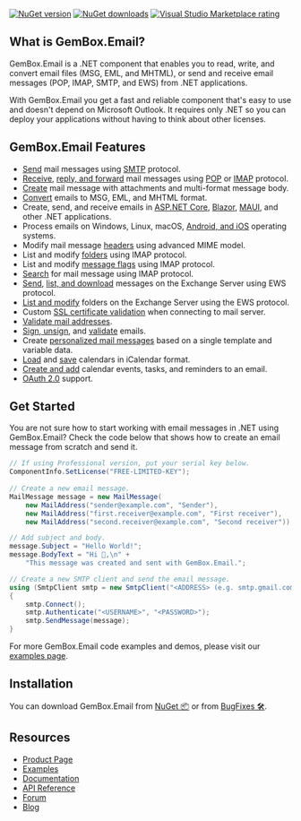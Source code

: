 [![NuGet version](https://img.shields.io/nuget/v/GemBox.Email?style=for-the-badge)](https://www.nuget.org/packages/GemBox.Email/) [![NuGet downloads](https://img.shields.io/nuget/dt/GemBox.Email?style=for-the-badge)](https://www.nuget.org/packages/GemBox.Email/) [![Visual Studio Marketplace rating](https://img.shields.io/visual-studio-marketplace/stars/GemBoxSoftware.GemBoxEmail?style=for-the-badge)](https://marketplace.visualstudio.com/items?itemName=GemBoxSoftware.GemBoxEmail)

## What is GemBox.Email?

GemBox.Email is a .NET component that enables you to read, write, and convert email files (MSG, EML, and MHTML), or send and receive email messages (POP, IMAP, SMTP, and EWS) from .NET applications.

With GemBox.Email you get a fast and reliable component that's easy to use and doesn't depend on Microsoft Outlook. It requires only .NET so you can deploy your applications without having to think about other licenses.

## GemBox.Email Features

- [Send](https://www.gemboxsoftware.com/email/examples/send-email-c-sharp-vb-asp-net/101) mail messages using [SMTP](https://www.gemboxsoftware.com/email/examples/c-sharp-smtp-client/801) protocol.
- [Receive](https://www.gemboxsoftware.com/email/examples/receive-read-email-c-sharp-vb/102), [reply, and forward](https://www.gemboxsoftware.com/email/examples/reply-forward-email-c-sharp-vb-net/103) mail messages using [POP](https://www.gemboxsoftware.com/email/examples/list-email-messages-pop/702) or [IMAP](https://www.gemboxsoftware.com/email/examples/list-email-messages-imap/303) protocol.
- [Create](https://www.gemboxsoftware.com/email/examples/send-html-email-with-attachment-c-sharp-vb-net/603) mail message with attachments and multi-format message body.
- [Convert](https://www.gemboxsoftware.com/email/examples/c-sharp-outlook-msg-eml-mht/106) emails to MSG, EML, and MHTML format.
- Create, send, and receive emails in [ASP.NET Core](https://www.gemboxsoftware.com/email/examples/asp-net-core-mail-message/5101), [Blazor](https://www.gemboxsoftware.com/email/examples/blazor-mail-message/5102), [MAUI](https://www.gemboxsoftware.com/email/examples/get-email-message-maui/2002), and other .NET applications.
- Process emails on Windows, Linux, macOS, [Android, and iOS](https://www.gemboxsoftware.com/email/examples/get-email-message-xamarin/2001) operating systems.
- Modify mail message [headers](https://www.gemboxsoftware.com/email/examples/headers/604) using advanced MIME model.
- List and modify [folders](https://www.gemboxsoftware.com/email/examples/imap-email-folders/302) using IMAP protocol.
- List and modify [message flags](https://www.gemboxsoftware.com/email/examples/message-flags/306) using IMAP protocol.
- [Search](https://www.gemboxsoftware.com/email/examples/c-sharp-vb-net-search-emails/308) for mail message using IMAP protocol.
- [Send](https://www.gemboxsoftware.com/email/examples/send-email-exchange-ews/1001), [list, and download](https://www.gemboxsoftware.com/email/examples/manipulate-messages-exchange-ews/1002) messages on the Exchange Server using EWS protocol.
- [List and modify](https://www.gemboxsoftware.com/email/examples/modify-folders-exchange-ews/1003) folders on the Exchange Server using the EWS protocol.
- Custom [SSL certificate validation](https://www.gemboxsoftware.com/email/examples/ssl-certificate-validation-pop/706) when connecting to mail server.
- [Validate mail addresses](https://www.gemboxsoftware.com/email/examples/c-sharp-validate-email/401).
- [Sign, unsign](https://www.gemboxsoftware.com/email/examples/c-sharp-vb-net-sign-email/1202), and [validate](https://www.gemboxsoftware.com/email/examples/c-sharp-vb-net-validate-signed-email/1201) emails.
- Create [personalized mail messages](https://www.gemboxsoftware.com/email/examples/c-sharp-vb-net-mail-merge-datatable/501) based on a single template and variable data.
- [Load](https://www.gemboxsoftware.com/email/examples/load-calendar/902) and [save](https://www.gemboxsoftware.com/email/examples/create-and-save-calendar/901) calendars in iCalendar format.
- [Create and add](https://www.gemboxsoftware.com/email/examples/add-calendar-to-mail-message/903) calendar events, tasks, and reminders to an email.
- [OAuth 2.0](https://www.gemboxsoftware.com/email/examples/authenticate-using-oauth-c-sharp-vb/109) support.

## Get Started

You are not sure how to start working with email messages in .NET using GemBox.Email? Check the code below that shows how to create an email message from scratch and send it.

```csharp
// If using Professional version, put your serial key below.
ComponentInfo.SetLicense("FREE-LIMITED-KEY");
 
// Create a new email message.
MailMessage message = new MailMessage(
    new MailAddress("sender@example.com", "Sender"),
    new MailAddress("first.receiver@example.com", "First receiver"),
    new MailAddress("second.receiver@example.com", "Second receiver"));

// Add subject and body.
message.Subject = "Hello World!";
message.BodyText = "Hi 👋,\n" +
    "This message was created and sent with GemBox.Email.";

// Create a new SMTP client and send the email message.
using (SmtpClient smtp = new SmtpClient("<ADDRESS> (e.g. smtp.gmail.com)"))
{
    smtp.Connect();
    smtp.Authenticate("<USERNAME>", "<PASSWORD>");
    smtp.SendMessage(message);
}
```

For more GemBox.Email code examples and demos, please visit our [examples page](https://www.gemboxsoftware.com/email/examples/c-sharp-vb-net-email-library/201).

## Installation

You can download GemBox.Email from [NuGet 📦](https://www.nuget.org/packages/GemBox.Email/) or from [BugFixes 🛠️](https://www.gemboxsoftware.com/email/downloads/bugfixes.html).

## Resources

- [Product Page](https://www.gemboxsoftware.com/email)
- [Examples](https://www.gemboxsoftware.com/email/examples)
- [Documentation](https://www.gemboxsoftware.com/email/docs/introduction.html)
- [API Reference](https://www.gemboxsoftware.com/email/docs/GemBox.Email.html)
- [Forum](https://forum.gemboxsoftware.com/c/gembox-email/9)
- [Blog](https://www.gemboxsoftware.com/gembox-email)
